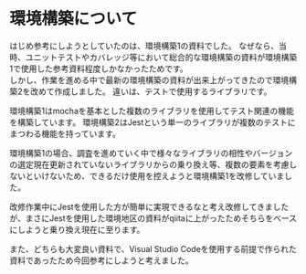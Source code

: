 # 環境構築について

はじめ参考にしようとしていたのは、環境構築1の資料でした。
なぜなら、当時、ユニットテストやカバレッジ等において総合的な環境構築の資料が環境構築1で使用した参考資料程度しかなかったためです。  
しかし、作業を進める中で最新の環境構築の資料が出来上がってきたので環境構築2を改めて作成しました。
違いは、テストで使用するライブラリです。

環境構築1はmochaを基本とした複数のライブラリを使用してテスト関連の機能を構築しています。
環境構築2はJestという単一のライブラリが複数のテストにまつわる機能を持っています。

環境構築1の場合、調査を進めていく中で様々なライブラリの相性やバージョンの選定現在更新されていないライブラリからの乗り換え等、複数の要素を考慮しないといけないため、できるだけ使用を控えようと環境構築1を改修していました。

改修作業中にJestを使用した方が簡単に実現できるなと考え改修してきましたが、まさにJestを使用した環境地区の資料がqiitaに上がったためそちらをベースにしようと乗り換え現在に至ります。

また、どちらも大変良い資料で、Visual Studio Codeを使用する前提で作られた資料であったため今回参考にしようと考えました。